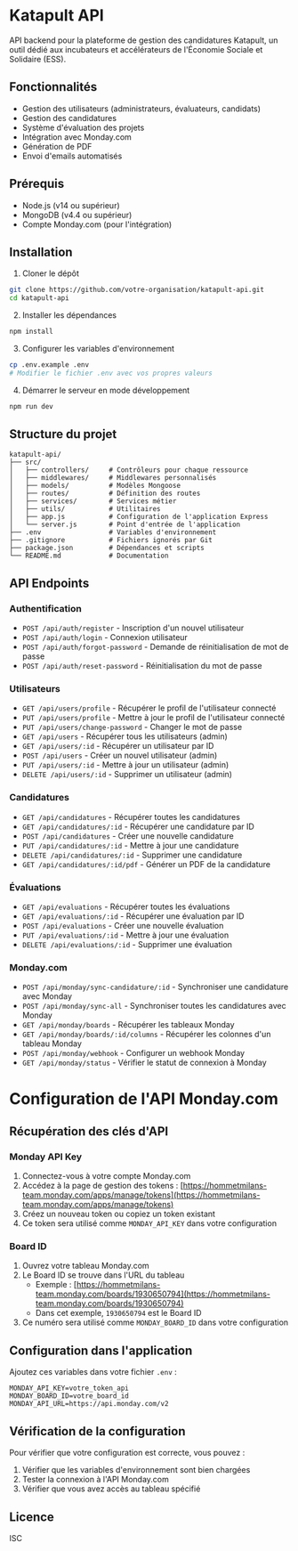 # Katapult API

API backend pour la plateforme de gestion des candidatures Katapult, un outil dédié aux incubateurs et accélérateurs de l'Économie Sociale et Solidaire (ESS).

## Fonctionnalités

- Gestion des utilisateurs (administrateurs, évaluateurs, candidats)
- Gestion des candidatures
- Système d'évaluation des projets
- Intégration avec Monday.com
- Génération de PDF
- Envoi d'emails automatisés

## Prérequis

- Node.js (v14 ou supérieur)
- MongoDB (v4.4 ou supérieur)
- Compte Monday.com (pour l'intégration)

## Installation

1. Cloner le dépôt
```bash
git clone https://github.com/votre-organisation/katapult-api.git
cd katapult-api
```

2. Installer les dépendances
```bash
npm install
```

3. Configurer les variables d'environnement
```bash
cp .env.example .env
# Modifier le fichier .env avec vos propres valeurs
```

4. Démarrer le serveur en mode développement
```bash
npm run dev
```

## Structure du projet

```
katapult-api/
├── src/
│   ├── controllers/     # Contrôleurs pour chaque ressource
│   ├── middlewares/     # Middlewares personnalisés
│   ├── models/          # Modèles Mongoose
│   ├── routes/          # Définition des routes
│   ├── services/        # Services métier
│   ├── utils/           # Utilitaires
│   ├── app.js           # Configuration de l'application Express
│   └── server.js        # Point d'entrée de l'application
├── .env                 # Variables d'environnement
├── .gitignore           # Fichiers ignorés par Git
├── package.json         # Dépendances et scripts
└── README.md            # Documentation
```

## API Endpoints

### Authentification
- `POST /api/auth/register` - Inscription d'un nouvel utilisateur
- `POST /api/auth/login` - Connexion utilisateur
- `POST /api/auth/forgot-password` - Demande de réinitialisation de mot de passe
- `POST /api/auth/reset-password` - Réinitialisation du mot de passe

### Utilisateurs
- `GET /api/users/profile` - Récupérer le profil de l'utilisateur connecté
- `PUT /api/users/profile` - Mettre à jour le profil de l'utilisateur connecté
- `PUT /api/users/change-password` - Changer le mot de passe
- `GET /api/users` - Récupérer tous les utilisateurs (admin)
- `GET /api/users/:id` - Récupérer un utilisateur par ID
- `POST /api/users` - Créer un nouvel utilisateur (admin)
- `PUT /api/users/:id` - Mettre à jour un utilisateur (admin)
- `DELETE /api/users/:id` - Supprimer un utilisateur (admin)

### Candidatures
- `GET /api/candidatures` - Récupérer toutes les candidatures
- `GET /api/candidatures/:id` - Récupérer une candidature par ID
- `POST /api/candidatures` - Créer une nouvelle candidature
- `PUT /api/candidatures/:id` - Mettre à jour une candidature
- `DELETE /api/candidatures/:id` - Supprimer une candidature
- `GET /api/candidatures/:id/pdf` - Générer un PDF de la candidature

### Évaluations
- `GET /api/evaluations` - Récupérer toutes les évaluations
- `GET /api/evaluations/:id` - Récupérer une évaluation par ID
- `POST /api/evaluations` - Créer une nouvelle évaluation
- `PUT /api/evaluations/:id` - Mettre à jour une évaluation
- `DELETE /api/evaluations/:id` - Supprimer une évaluation

### Monday.com
- `POST /api/monday/sync-candidature/:id` - Synchroniser une candidature avec Monday
- `POST /api/monday/sync-all` - Synchroniser toutes les candidatures avec Monday
- `GET /api/monday/boards` - Récupérer les tableaux Monday
- `GET /api/monday/boards/:id/columns` - Récupérer les colonnes d'un tableau Monday
- `POST /api/monday/webhook` - Configurer un webhook Monday
- `GET /api/monday/status` - Vérifier le statut de connexion à Monday

# Configuration de l'API Monday.com

## Récupération des clés d'API

### Monday API Key

1. Connectez-vous à votre compte Monday.com
2. Accédez à la page de gestion des tokens : [https://hommetmilans-team.monday.com/apps/manage/tokens](https://hommetmilans-team.monday.com/apps/manage/tokens)
3. Créez un nouveau token ou copiez un token existant
4. Ce token sera utilisé comme `MONDAY_API_KEY` dans votre configuration

### Board ID

1. Ouvrez votre tableau Monday.com
2. Le Board ID se trouve dans l'URL du tableau
    - Exemple : [https://hommetmilans-team.monday.com/boards/1930650794](https://hommetmilans-team.monday.com/boards/1930650794)
    - Dans cet exemple, `1930650794` est le Board ID
3. Ce numéro sera utilisé comme `MONDAY_BOARD_ID` dans votre configuration

## Configuration dans l'application

Ajoutez ces variables dans votre fichier `.env` :

```env
MONDAY_API_KEY=votre_token_api
MONDAY_BOARD_ID=votre_board_id
MONDAY_API_URL=https://api.monday.com/v2
```

## Vérification de la configuration

Pour vérifier que votre configuration est correcte, vous pouvez :

1. Vérifier que les variables d'environnement sont bien chargées
2. Tester la connexion à l'API Monday.com
3. Vérifier que vous avez accès au tableau spécifié

## Licence

ISC 